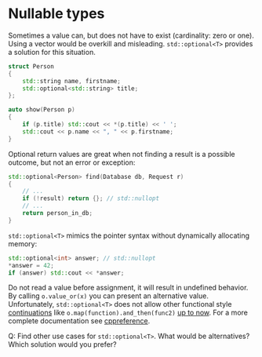 # Nullable types

Sometimes a value can, but does not have to exist (cardinality: zero or one). Using a vector would be overkill and misleading. `std::optional<T>` provides a solution for this situation.

```cpp
struct Person
{
    std::string name, firstname;
    std::optional<std::string> title;
};

auto show(Person p)
{
    if (p.title) std::cout << *(p.title) << ' ';
    std::cout << p.name << ", " << p.firstname;    
}
```

Optional return values are great when not finding a result is a possible outcome, but not an error or exception:

```cpp
std::optional<Person> find(Database db, Request r)
{
    // ...
    if (!result) return {}; // std::nullopt
    // ...
    return person_in_db;
}
```

`std::optional<T>` mimics the pointer syntax without dynamically allocating memory:

```cpp
std::optional<int> answer; // std::nullopt
*answer = 42;
if (answer) std::cout << *answer;
```

Do not read a value before assignment, it will result in undefined behavior. By calling `o.value_or(x)` you can present an alternative value. Unfortunately, `std::optional<T>` does not allow other functional style [continuations](https://github.com/TartanLlama/optional) like `o.map(function).and_then(func2)` [up to now](https://wg21.tartanllama.xyz/monadic-optional). For a more complete documentation see [cppreference](https://en.cppreference.com/w/cpp/utility/optional).

Q: Find other use cases for `std::optional<T>`. What would be alternatives? Which solution would you prefer?